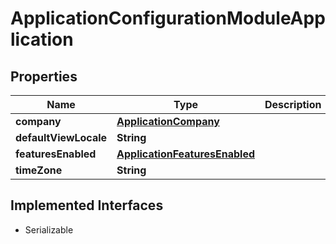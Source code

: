 

# ApplicationConfigurationModuleApplication


## Properties

| Name | Type | Description | Notes |
|------------ | ------------- | ------------- | -------------|
|**company** | [**ApplicationCompany**](ApplicationCompany.md) |  |  [optional] |
|**defaultViewLocale** | **String** |  |  [optional] |
|**featuresEnabled** | [**ApplicationFeaturesEnabled**](ApplicationFeaturesEnabled.md) |  |  [optional] |
|**timeZone** | **String** |  |  [optional] |


## Implemented Interfaces

* Serializable

